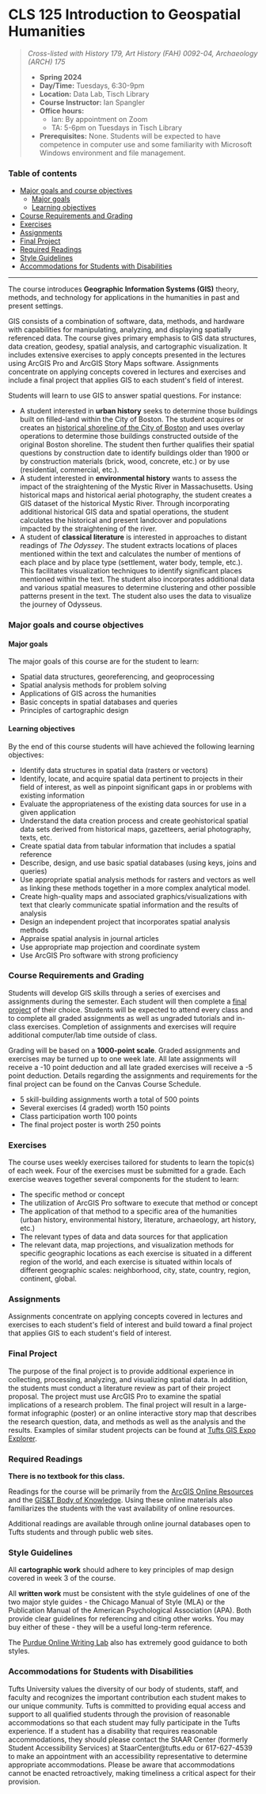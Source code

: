 # CLS 125 Introduction to Geospatial Humanities <!-- omit in toc -->

>*Cross-listed with History 179, Art History (FAH) 0092-04, Archaeology (ARCH) 175*
>* **Spring 2024**
>* **Day/Time:** Tuesdays, 6:30-9pm
>* **Location:** Data Lab, Tisch Library
>* **Course Instructor:** Ian Spangler
>* **Office hours:**
>   * Ian: By appointment on Zoom
>   * TA: 5-6pm on Tuesdays in Tisch Library
>* **Prerequisites:** None. Students will be expected to have competence in computer use and some familiarity with Microsoft Windows environment and file management. 

### Table of contents <!-- omit in toc -->
- [Major goals and course objectives](#major-goals-and-course-objectives)
  - [Major goals](#major-goals)
  - [Learning objectives](#learning-objectives)
- [Course Requirements and Grading](#course-requirements-and-grading)
- [Exercises](#exercises)
- [Assignments](#assignments)
- [Final Project](#final-project)
- [Required Readings](#required-readings)
- [Style Guidelines](#style-guidelines)
- [Accommodations for Students with Disabilities](#accommodations-for-students-with-disabilities)

---

The course introduces **Geographic Information Systems (GIS)** theory, methods, and technology for applications in the humanities in past and present settings.

GIS consists of a combination of software, data, methods, and hardware with capabilities for manipulating, analyzing, and displaying spatially referenced data. The course gives primary emphasis to GIS data structures, data creation, geodesy, spatial analysis, and cartographic visualization. It includes extensive exercises to apply concepts presented in the lectures using ArcGIS Pro and ArcGIS Story Maps software. Assignments concentrate on applying concepts covered in lectures and exercises and include a final project that applies GIS to each student's field of interest.

Students will learn to use GIS to answer spatial questions. For instance:

* A student interested in **urban history** seeks to determine those buildings built on filled-land within the City of Boston. The student acquires or creates an [historical shoreline of the City of Boston](https://data.leventhalmap.org/#/catalog/dkircu2ol) and uses overlay operations to determine those buildings constructed outside of the original Boston shoreline. The student then further qualifies their spatial questions by construction date to identify buildings older than 1900 or by construction materials (brick, wood, concrete, etc.) or by use (residential, commercial, etc.).
* A student interested in **environmental history** wants to assess the impact of the straightening of the Mystic River in Massachusetts. Using historical maps and historical aerial photography, the student creates a GIS dataset of the historical Mystic River. Through incorporating additional historical GIS data and spatial operations, the student calculates the historical and present landcover and populations impacted by the straightening of the river.
* A student of **classical literature** is interested in approaches to distant readings of *The Odyssey*. The student extracts locations of places mentioned within the text and calculates the number of mentions of each place and by place type (settlement, water body, temple, etc.). This facilitates visualization techniques to identify significant places mentioned within the text. The student also incorporates additional data and various spatial measures to determine clustering and other possible patterns present in the text. The student also uses the data to visualize the journey of Odysseus.

### Major goals and course objectives

#### Major goals

The major goals of this course are for the student to learn:

-   Spatial data structures, georeferencing, and geoprocessing
-   Spatial analysis methods for problem solving
-   Applications of GIS across the humanities
-   Basic concepts in spatial databases and queries
-   Principles of cartographic design

#### Learning objectives

By the end of this course students will have achieved the following learning objectives:

-   Identify data structures in spatial data (rasters or vectors)
-   Identify, locate, and acquire spatial data pertinent to projects in their field of interest, as well as pinpoint significant gaps in or problems with existing information
-   Evaluate the appropriateness of the existing data sources for use in a given application
-   Understand the data creation process and create geohistorical spatial data sets derived from historical maps, gazetteers, aerial photography, texts, etc.
-   Create spatial data from tabular information that includes a spatial reference
-   Describe, design, and use basic spatial databases (using keys, joins and queries)
-   Use appropriate spatial analysis methods for rasters and vectors as well as linking these methods together in a more complex analytical model.
-   Create high-quality maps and associated graphics/visualizations with text that clearly communicate spatial information and the results of analysis
-   Design an independent project that incorporates spatial analysis methods
-   Appraise spatial analysis in journal articles
-   Use appropriate map projection and coordinate system
-   Use ArcGIS Pro software with strong proficiency

### Course Requirements and Grading

Students will develop GIS skills through a series of exercises and assignments during the semester. Each student will then complete a [final project](#final-project) of their choice. Students will be expected to attend every class and to complete all graded assignments as well as ungraded tutorials and in-class exercises. Completion of assignments and exercises will require additional computer/lab time outside of class.

Grading will be based on a **1000-point scale**. Graded assignments and exercises may be turned up to one week late. All late assignments will receive a -10 point deduction and all late graded exercises will receive a -5 point deduction. Details regarding the assignments and requirements for the final project can be found on the Canvas Course Schedule.

-   5 skill-building assignments worth a total of 500 points
-   Several exercises (4 graded) worth 150 points
-   Class participation worth 100 points
-   The final project poster is worth 250 points

### Exercises

The course uses weekly exercises tailored for students to learn the topic(s) of each week. Four of the exercises must be submitted for a grade. Each exercise weaves together several components for the student to learn:

-   The specific method or concept
-   The utilization of ArcGIS Pro software to execute that method or concept
-   The application of that method to a specific area of the humanities (urban history, environmental history, literature, archaeology, art history, etc.)
-   The relevant types of data and data sources for that application
-   The relevant data, map projections, and visualization methods for specific geographic locations as each exercise is situated in a different region of the world, and each exercise is situated within locals of different geographic scales: neighborhood, city, state, country, region, continent, global.

### Assignments

Assignments concentrate on applying concepts covered in lectures and exercises to each student's field of interest and build toward a final project that applies GIS to each student's field of interest.

### Final Project

The purpose of the final project is to provide additional experience in collecting, processing, analyzing, and visualizing spatial data. In addition, the students must conduct a literature review as part of their project proposal. The project must use ArcGIS Pro to examine the spatial implications of a research problem. The final project will result in a large-format infographic (poster) or an online interactive story map that describes the research question, data, and methods as well as the analysis and the results. Examples of similar student projects can be found at [Tufts GIS Expo Explorer](https://expoexplorer.it.tufts.edu/).

### Required Readings

**There is no textbook for this class.**

Readings for the course will be primarily from the [ArcGIS Online Resources](https://www.esri.com/en-us/arcgis/products/arcgis-desktop/resources) and the [GIS&T Body of Knowledge](https://gistbok.ucgis.org/). Using these online materials also familiarizes the students with the vast availability of online resources.

Additional readings are available through online journal databases open to Tufts students and through public web sites.

### Style Guidelines

All **cartographic work** should adhere to key principles of map design covered in week 3 of the course.

All **written work** must be consistent with the style guidelines of one of the two major style guides - the Chicago Manual of Style (MLA) or the Publication Manual of the American Psychological Association (APA). Both provide clear guidelines for referencing and citing other works. You may buy either of these - they will be a useful long-term reference.

The [Purdue Online Writing Lab](https://owl.purdue.edu/) also has extremely good guidance to both styles.

### Accommodations for Students with Disabilities

Tufts University values the diversity of our body of students, staff, and faculty and recognizes the important contribution each student makes to our unique community. Tufts is committed to providing equal access and support to all qualified students through the provision of reasonable accommodations so that each student may fully participate in the Tufts experience. If a student has a disability that requires reasonable accommodations, they should please contact the StAAR Center (formerly Student Accessibility Services) at StaarCenter\@tufts.edu or 617-627-4539 to make an appointment with an accessibility representative to determine appropriate accommodations. Please be aware that accommodations cannot be enacted retroactively, making timeliness a critical aspect for their provision.
